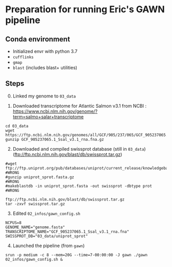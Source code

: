 # Preparation for running Eric's GAWN pipeline

## Conda environment
* Initialized envr with python 3.7
* `cufflinks`
* `gmap`
* `blast` (includes blast+ utilities)


## Steps

0. Linked my genome to `03_data`

1. Downloaded transcriptome for Atlantic Salmon v3.1 from NCBI : https://www.ncbi.nlm.nih.gov/genome/?term=salmo+salar+transcriptome

```
cd 03_data
wget https://ftp.ncbi.nlm.nih.gov/genomes/all/GCF/905/237/065/GCF_905237065.1_Ssal_v3.1/GCF_905237065.1_Ssal_v3.1_rna.fna.gz
gunzip GCF_905237065.1_Ssal_v3.1_rna.fna.gz
```

2. Downloaded and compiled swissprot database (still in `03_data`)
(ftp://ftp.ncbi.nlm.nih.gov/blast/db/swissprot.tar.gz)

```
#wget ftp://ftp.uniprot.org/pub/databases/uniprot/current_release/knowledgebase/complete/uniprot_sprot.fasta.gz` #WRONG
#gunzip uniprot_sprot.fasta.gz                                                                                   #WRONG
#makeblastdb -in uniprot_sprot.fasta -out swissprot -dbtype prot                                                 #WRONG

ftp://ftp.ncbi.nlm.nih.gov/blast/db/swissprot.tar.gz
tar -zxvf swissprot.tar.gz
```

3. Edited `02_infos/gawn_config.sh`

```
NCPUS=8
GENOME_NAME="genome.fasta"
TRANSCRIPTOME_NAME="GCF_905237065.1_Ssal_v3.1_rna.fna" 
SWISSPROT_DB="03_data/uniprot_sprot"
```

4. Launched the pipeline (from `gawn`)

`srun -p medium -c 8 --mem=20G --time=7-00:00:00 -J gawn ./gawn 02_infos/gawn_config.sh &`
